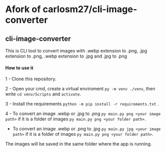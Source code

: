 # Afork of carlosm27/cli-image-converter

## cli-image-converter
This is CLI tool to convert images with .webp extension to .png, .jpg extension to .png, .webp extension to .jpg and .jpg to .png

#### How to use it

1 - Clone this repository.

2 - Open your cmd, create a virtual enviroment `py -m venv ./venv`, then  write `cd venv/Scripts` and `activate`.

3 - Install the requirements `python -m pip install -r requirements.txt` .

4 - To convert an image .webp or .jpg to .png `py main.py png <your image path>` if it is a folder of images `py main.py png <your folder path>`.

   -  To convert an image .webp or .png to .jpg `py main.py jpg <your image path>` if it is a folder of images `py main.py png <your folder path>`.

The images will be saved in the same folder where the app is running.
